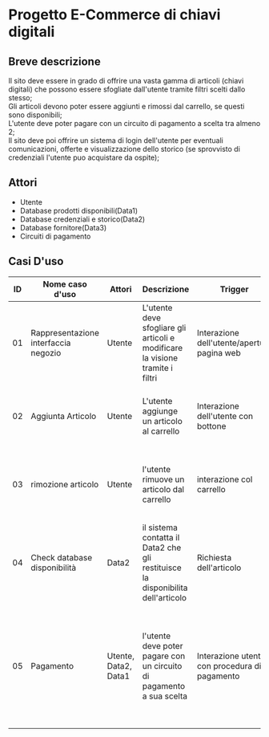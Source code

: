 # Progetto E-Commerce di chiavi digitali

## Breve descrizione

Il sito deve essere in grado di offrire una vasta gamma di articoli (chiavi digitali) che possono essere sfogliate dall'utente tramite filtri scelti dallo stesso;  
Gli articoli devono poter essere aggiunti e rimossi dal carrello, se questi sono disponibili;  
L'utente deve poter pagare con un circuito di pagamento a scelta tra almeno 2;  
Il sito deve poi offrire un sistema di login dell'utente per eventuali comunicazioni, offerte e visualizzazione dello storico (se sprovvisto di credenziali l'utente puo acquistare da ospite);

## Attori
- Utente
- Database prodotti disponibili(Data1)
- Database credenziali e storico(Data2)
- Database fornitore(Data3)
- Circuiti di pagamento  
 

## Casi D'uso
|ID|Nome caso d'uso|Attori|Descrizione|Trigger|Precondizioni|Postcondizioni|Normal flow|alternative flow|Eccezioni|Include|
|-|-|-|-|-|-|-|-|-|-|-|
01|Rappresentazione interfaccia negozio|Utente|L'utente deve sfogliare gli articoli e modificare la visione tramite i filtri| Interazione dell'utente/apertura pagina web| nessuna| modifica interfaccia|l'utente sceglie il filtro da adattare e viene modificata l'interfaccia| // | // | //|
|02| Aggiunta Articolo| Utente| L'utente aggiunge un articolo al carrello| Interazione dell'utente con bottone| Nessuna| Modifica carrello| Utente sceglie, sistema controlla e aggiunge al carrello| //| Articolo esaurito| //|
03| rimozione articolo| Utente| l'utente rimuove un articolo dal carrello| interazione col carrello| almeno un articolo nel carrello| modifica carrello| Utente sceglie cosa rimuovere, sistema rimuove dal carrello| //| //| //|
04| Check database disponibilità| Data2| il sistema contatta il Data2 che gli restituisce la disponibilita dell'articolo| Richiesta dell'articolo| nessuna| Modifica etichetta articolo| il Data2 restituisce una flag al sistema| //| //|//|
05| Pagamento| Utente, Data2, Data1| l'utente deve poter pagare con un circuito di pagamento a sua scelta| Interazione utente con procedura di pagamento| almeno un articolo nel carrello| modifica carrello, modifica data1 e data2| utente sceglie di pagare, il  pagamento viene processato, il carrello e i data modificati, e l'articolo viene spedito| pagamento non riuscito, ritorno alla schermata iniziale del carrello| errore pagamento| //|





